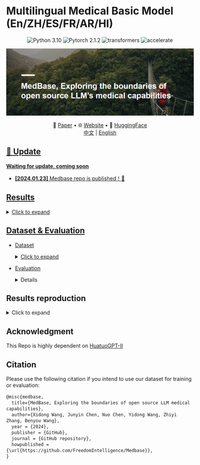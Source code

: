 # Multilingual Medical Basic Model (En/ZH/ES/FR/AR/HI)




<center>

![Python 3.10](https://img.shields.io/badge/Python-3.10-lightblue) ![Pytorch 2.1.2](https://img.shields.io/badge/PyTorch-2.1.2-lightblue) ![transformers](https://img.shields.io/badge/transformers-4.34.0.dev0%2B-lightblue) ![accelerate](https://img.shields.io/badge/accelerate-0.22-lightblue)
</center>


![Medbase](assets/Medbase.png)

<p align="center">
   📃 <a href="" target="_blank">Paper</a> • 🌐 <a href="" target="_blank">Website</a> • 🤗 <a href="" target="_blank">HuggingFace</a>  
   <br>  <a href="./README_zh.md">   中文</a> | <a href="./README.md"> English
</p>

     

## 🌈 Update

**Waiting for update, coming soon**

* **[2024.01.23]** Medbase repo is published！🎉


## Results
   <details><summary>Click to expand</summary>
   
   
   **More Results and Models are coming soon !**
      
   | Model          | MedQA-USMLE | MedMCQA | PubMedQA | MMLU-Medical | MedQA-MCMLE | CMB-single | CMMLU-Medical | CExam |
   | -------------- | ----------- | ------- | -------- | ------------ | ----------- | ---------- | ------------- | ----- |
   | Qwen-1.8B-chat | 27.42       | 29.18   | 34.90    | 37.47        | 44.25       | 31.40      | 37.28         | 30.65 |
   | Qwen-1.8B      | 26.71       | 30.34   | 49.30    | 41.10        | 44.63       | 33.15      | 37.96         | 34.50 |
   | **Medbase-1.8B**   | **45.01**       | **48.00**   | **53.00**    | **53.39**        | **76.15**       | **56.15**      | **57.46**         | **61.50** |
   | Llama2-7B      | 25.84       | 32.76   | 43.20    | 33.51        | 25.10       | 20.75      | 23.78         | 20.65 |
   | Huatuo2-7B     | 41.13       | 41.87   |          | 51.44        |             |            | 59.08         | 65.81 |
   | Mistral-7B     | 41.10       | 40.20   | 17.80    | 55.80        |             |            |               |       |
   | PMC-Llama-7B   | 49.20       | 57.60   | 59.20    | 59.70        |             |            |               |       |
   
   </details>


## Dataset & Evaluation

- Dataset
   <details><summary>Click to expand</summary>
   
   
   | Data Type          | Description                  | Source(ZH)                                                   | Source(EN)                                                   | Source(FR)                                                   | Source(ES)                                               | Source(AR)                                                   | Source(HI)                                                   |
   | ------------------ | ---------------------------- | ------------------------------------------------------------ | ------------------------------------------------------------ | ------------------------------------------------------------ | -------------------------------------------------------- | ------------------------------------------------------------ | ------------------------------------------------------------ |
   | Continue Pretrain  |                              |                                                              |                                                              |                                                              |                                                          |                                                              |                                                              |
   | Medical Books      | Medical related Books        | MedQA-books                                                  | Pile-Books                                                   | -                                                            |                                                          |                                                              |                                                              |
   | Medical Guidelines | Clinical Medicine Guide      | Chinese Medical Association                                  | [Medtron guideline](https://huggingface.co/datasets/epfl-llm/guidelines) | -                                                            |                                                          |                                                              |                                                              |
   | Medical Wiki       | Medical related wikipedia    | Wikipedia & Wikidoc                                          | Wikipedia  & Wikidoc                                         | [CLEAR - Simple Corpus for Medical French](http://natalia.grabar.free.fr/resources.php#clear) | -                                                        | -                                                            | [Hindi_health](https://www.kaggle.com/datasets/aijain/hindi-health-dataset/data?select=Symptom+Gazetteer.txt) |
   | Medical Paper      | Medical related paper        | Papers abstract                                              | PubMed Abstract                                              | [MORFITT](https://huggingface.co/datasets/qanastek/MORFITT?row=98): Pubmed-french Cochrane: [CLEAR-](http://natalia.grabar.free.fr/resources.php#clear)abs | [Mesinesp](https://zenodo.org/records/3826492)           | -                                                            | -                                                            |
   | Medical Web        | Medical related web data     | Wudao                                                        | C4                                                           | [Frenchmedmcqa](https://github.com/qanastek/FrenchMedMCQA)_train | [CoWeSe](https://zenodo.org/records/5513237)             | -                                                            | -                                                            |
   | SFT                |                              |                                                              |                                                              |                                                              |                                                          |                                                              |                                                              |
   | Medical Exam       | Medical related exams        | MedQA CExam CMB (Train Set)                                  | MedQA MedmcQA PubMedQA  (Train Set)                          | -                                                            | [Head_qa](https://huggingface.co/datasets/head_qa)_train | -                                                            | -                                                            |
   | Medical Patient    | Doctor-patient dialogue data | [HuatuoGPT-I](https://huggingface.co/datasets/FreedomIntelligence/HuatuoGPT-sft-data-v1) | [PMC_patients](https://huggingface.co/datasets/zhengyun21/PMC-Patients?row=34) | -                                                            | -                                                        | [MAQA](https://dataverse.harvard.edu/dataset.xhtml?persistentId=doi:10.7910/DVN/Y2JBEZ) | -                                                            |
   | General_Replay     | General SFT Data             | Wizard & ShareGPT & Alpaca                                   | Wizard & ShareGPT & Alpaca & [Dataset List](https://huggingface.co/jondurbin/bagel-dpo-34b-v0.2#sft-data-sources) | ShareGPT & Alpaca                                            | ShareGPT & Alpaca                                        | ShareGPT & Alpaca                                            | ShareGPT & Alpaca                                            |
   | Code               | Code Data                    | [leetcode-11k](https://huggingface.co/datasets/krisfu/awesome-llm-datasets-only-Chinese) | [python_alpaca](https://huggingface.co/datasets/Vezora/Tested-22k-Python-Alpaca) | -                                                            | -                                                        | -                                                            | -                                                            |
   | Math               | Math Data                    |                                                              | [mathinstruct](https://huggingface.co/datasets/TIGER-Lab/MathInstruct) | -                                                            | -                                                        | -                                                            | -                                                            |
   
   
   </details>

- Evaluation
   <details><summary>Click to expand</summary>
      
   [ALL test data](https://github.com/FreedomIntelligence/Medbase/tree/main/metadata/test)
   
  - EN:
    - [MedQA-USMLE](https://huggingface.co/datasets/GBaker/MedQA-USMLE-4-options) 
    - [MedMCQA](https://huggingface.co/datasets/medmcqa/viewer/default/test)
    - [PubMedQA](https://huggingface.co/datasets/pubmed_qa)
    - [MMLU-Medical](https://huggingface.co/datasets/cais/mmlu)
       - Clinical knowledge, Medical genetics, Anatomy, Professional medicine, College biology, College medicine
  - ZH:
     - [MedQA-MCMLE](https://huggingface.co/datasets/bigbio/med_qa/viewer/med_qa_zh_4options_bigbio_qa/test)
     - [CMB-single](https://huggingface.co/datasets/FreedomIntelligence/CMB)
        - Randomly sample 2,000 multiple-choice questions with single answer.
     - [CMMLU-Medical](https://huggingface.co/datasets/haonan-li/cmmlu)
        - Anatomy, Clinical_knowledge, College_medicine, Genetics, Nutrition, Traditional_chinese_medicine, Virology
     - [CExam](https://github.com/williamliujl/CMExam)
        - Randomly sample 2,000 multiple-choice questions


  - ES: [Head_qa](https://huggingface.co/datasets/head_qa)
  - FR: [Frenchmedmcqa](https://github.com/qanastek/FrenchMedMCQA)
  - HI: [MMLU_HI](https://huggingface.co/datasets/FreedomIntelligence/MMLU_Arabic)
    - Clinical knowledge, Medical genetics, Anatomy, Professional medicine, College biology, College medicine
  - AR: [MMLU_Ara](https://huggingface.co/datasets/FreedomIntelligence/MMLU_Hindi)
    - Clinical knowledge, Medical genetics, Anatomy, Professional medicine, College biology, College medicine
      
  
   - Prompt: Please refer to [test generate code](https://github.com/FreedomIntelligence/Medbase/blob/main/src/process/prepare/data_process_test_qwen.py)
         
   </details>


## Results reproduction
   <details><summary>Click to expand</summary>
   
   1. Prepare Training Data
      - [Back Translation using LLMs](https://github.com/FreedomIntelligence/Medbase/tree/main/src/process/openai_rewrite): Run Bash File
      - [Prepare Training tokens for LLMs](https://github.com/FreedomIntelligence/Medbase/tree/main/src/process/prepare): Run Bash File
   2. [Train your model](https://github.com/FreedomIntelligence/Medbase/tree/main/src/sft): Run Bash file
   3. [Evaluation](https://github.com/FreedomIntelligence/Medbase/tree/main/src/evaluate): Run Bash file
   
   </details>



##  Acknowledgment

This Repo is highly dependent on [HuatuoGPT-II](https://github.com/FreedomIntelligence/HuatuoGPT-II)

##  Citation
Please use the following citation if you intend to use our dataset for training or evaluation:

```
@misc{medbase,
  title={MedBase, Exploring the boundaries of open source LLM medical capabilities},
  author={Xidong Wang, Junyin Chen, Nuo Chen, Yidong Wang, Zhiyi Zhang, Benyou Wang},
  year = {2024},
  publisher = {GitHub},
  journal = {GitHub repository},
  howpublished = {\url{https://github.com/FreedomIntelligence/Medbase}},
}
```
